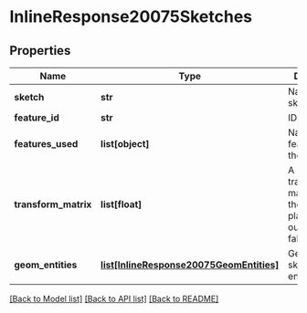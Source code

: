 # InlineResponse20075Sketches

## Properties
Name | Type | Description | Notes
------------ | ------------- | ------------- | -------------
**sketch** | **str** | Name of a sketch | 
**feature_id** | **str** | ID of a sketch | 
**features_used** | **list[object]** | Names of the features using the sketch | 
**transform_matrix** | **list[float]** | A transformation matrix to of the sketch plane,    if output3D is false. | 
**geom_entities** | [**list[InlineResponse20075GeomEntities]**](InlineResponse20075GeomEntities.md) | Geometries of sketch entities. | 

[[Back to Model list]](../README.md#documentation-for-models) [[Back to API list]](../README.md#documentation-for-api-endpoints) [[Back to README]](../README.md)


